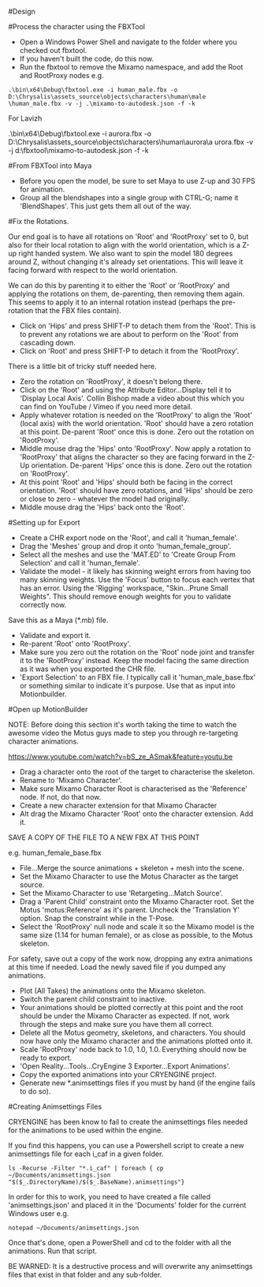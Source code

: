 #Design

#Process the character using the FBXTool

*   Open a Windows Power Shell and navigate to the folder where you checked out fbxtool.
*   If you haven't built the code, do this now.
*   Run the fbxtool to remove the Mixamo namespace, and add the Root and RootProxy nodes e.g.

```
.\bin\x64\Debug\fbxtool.exe -i human_male.fbx -o D:\Chrysalis\assets_source\objects\characters\human\male
\human_male.fbx -v -j .\mixamo-to-autodesk.json -f -k
```

For Lavizh

.\bin\x64\Debug\fbxtool.exe -i aurora.fbx -o D:\Chrysalis\assets_source\objects\characters\human\aurora\a
urora.fbx -v -j d:\fbxtool\mixamo-to-autodesk.json -f -k

#From FBXTool into Maya

*   Before you open the model, be sure to set Maya to use Z-up and 30 FPS for animation.
*   Group all the blendshapes into a single group with CTRL-G; name it 'BlendShapes'. This just gets them all out of the way.

#Fix the Rotations.

Our end goal is to have all rotations on 'Root' and 'RootProxy' set to 0, but also for their local rotation to align with the world orientation, which is a Z-up right handed system. We also want to spin the model 180 degrees around Z, without changing it's already set orientations. This will leave it facing forward with respect to the world orientation.

We can do this by parenting it to either the 'Root' or 'RootProxy' and applying the rotations on them, de-parenting, then removing them again. This seems to apply it to an internal rotation instead (perhaps the pre-rotation that the FBX files contain).

*   Click on 'Hips' and press SHIFT-P to detach them from the 'Root'. This is to prevent any rotations we are about to perform on the 'Root' from cascading down.
*   Click on 'Root' and press SHIFT-P to detach it from the 'RootProxy'.

There is a little bit of tricky stuff needed here.

*   Zero the rotation on 'RootProxy', it doesn't belong there.
*   Click on the 'Root' and using the Attribute Editor...Display tell it to 'Display Local Axis'. Collin Bishop made a video about this which you can find on YouTube / Vimeo if you need more detail.
*   Apply whatever rotation is needed on the 'RootProxy' to align the 'Root' (local axis) with the world orientation. 'Root' should have a zero rotation at this point. De-parent 'Root' once this is done. Zero out the rotation on 'RootProxy'.
*   Middle mouse drag the 'Hips' onto 'RootProxy'. Now apply a rotation to 'RootProxy' that aligns the character so they are facing forward in the Z-Up orientation. De-parent 'Hips' once this is done. Zero out the rotation on 'RootProxy'.
*   At this point 'Root' and 'Hips' should both be facing in the correct orientation. 'Root' should have zero rotations, and 'Hips' should be zero or close to zero - whatever the model had originally.
*   Middle mouse drag the 'Hips' back onto the 'Root'.

#Setting up for Export

*   Create a CHR export node on the 'Root', and call it 'human_female'.
*   Drag the 'Meshes' group and drop it onto 'human_female_group'.
*   Select all the meshes and use the 'MAT.ED' to 'Create Group From Selection' and call it 'human_female'.
*   Validate the model - it likely has skinning weight errors from having too many skinning weights. Use the 'Focus' button to focus each vertex that has an error. Using the 'Rigging' workspace, "Skin...Prune Small Weights". This should remove enough weights for you to validate correctly now.

Save this as a Maya (*.mb) file.

*   Validate and export it.
*   Re-parent 'Root' onto 'RootProxy'.
*   Make sure you zero out the rotation on the 'Root' node joint and transfer it to the 'RootProxy' instead. Keep the model facing the same direction as it was when you exported the CHR file.
*   'Export Selection' to an FBX file. I typically call it 'human_male_base.fbx' or something similar to indicate it's purpose. Use that as input into Motionbuilder.

#Open up MotionBuilder

NOTE: Before doing this section it's worth taking the time to watch the awesome video the Motus guys made to step you through re-targeting character animations.

https://www.youtube.com/watch?v=bS_ze_ASmak&feature=youtu.be

*   Drag a character onto the root of the target to characterise the skeleton.
*   Rename to 'Mixamo Character'.
*   Make sure Mixamo Character Root is characterised as the 'Reference' node. If not, do that now.
*   Create a new character extension for that Mixamo Character
*   Alt drag the Mixamo Character 'Root' onto the character extension. Add it.

SAVE A COPY OF THE FILE TO A NEW FBX AT THIS POINT

e.g. human_female_base.fbx

*   File...Merge the source animations + skeleton + mesh into the scene.
*   Set the Mixamo Character to use the Motus Character as the target source.
*   Set the Mixamo Character to use 'Retargeting...Match Source'.
*   Drag a 'Parent Child' constraint onto the Mixamo Character root. Set the Motus 'motus:Reference' as it's parent. Uncheck the 'Translation Y' option. Snap the constraint while in the T-Pose.
*   Select the 'RootProxy' null node and scale it so the Mixamo model is the same size (1.14 for human female), or as close as possible, to the Motus skeleton.

For safety, save out a copy of the work now, dropping any extra animations at this time if needed. Load the newly saved file if you dumped any animations.

*   Plot (All Takes) the animations onto the Mixamo skeleton.
*   Switch the parent child constraint to inactive.
*   Your animations should be plotted correctly at this point and the root should be under the Mixamo Character as expected. If not, work through the steps and make sure you have them all correct.
*   Delete all the Motus geometry, skeletons, and characters. You should now have only the Mixamo character and the animations plotted onto it.
*   Scale 'RootProxy' node back to 1.0, 1.0, 1.0. Everything should now be ready to export.
*   'Open Reality...Tools...CryEngine 3 Exporter...Export Animations'.
*   Copy the exported animations into your CRYENGINE project.
*   Generate new *.animsettings files if you must by hand (if the engine fails to do so).

#Creating Animsettings Files

CRYENGINE has been know to fail to create the animsettings files needed for the animations to be used within the engine.

If you find this happens, you can use a Powershell script to create a new animsettings file for each i_caf in a given folder.

```
ls -Recurse -Filter "*.i_caf" | foreach { cp ~/Documents/animsettings.json "$($_.DirectoryName)/$($_.BaseName).animsettings"}
```

In order for this to work, you need to have created a file called 'animsettings.json' and placed it in the 'Documents' folder for the current Windows user e.g.

```
notepad ~/Documents/animsettings.json
```

Once that's done, open a PowerShell and cd to the folder with all the animations. Run that script.

BE WARNED: It is a destructive process and will overwrite any animsettings files that exist in that folder and any sub-folder.